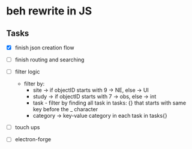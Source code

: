 # beh rewrite in JS

## Tasks
- [x] finish json creation flow 
- [ ] finish routing and searching
- [ ] filter logic
    - filter by:
        - site -> if objectID starts with 9 -> NE, else -> UI
        - study -> if objectID starts with 7 -> obs, else -> int
        - task - filter by finding all task in tasks: {} that starts with same key before the _ character
        - category -> key-value category in each task in tasks{}
- [ ] touch ups
- [ ] electron-forge

